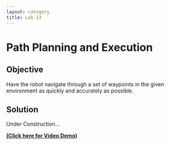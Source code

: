 ```yaml
---
layout: category
title: Lab 13
---
```


# Path Planning and Execution

## Objective
Have the robot navigate through a set of waypoints in the given environment as quickly and accurately as possible.

## Solution
Under Construction...

**[(Click here for Video Demo)](https://youtu.be/vXTa4QqsIEo)**